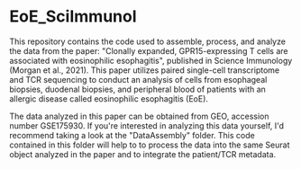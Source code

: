 # EoE_SciImmunol

This repository contains the code used to assemble, process, and analyze the data from the paper: "Clonally expanded, GPR15-expressing T cells are associated with eosinophilic esophagitis", published in Science Immunology (Morgan et al.,  2021). This paper utilizes paired single-cell transcriptome and TCR sequencing to conduct an analysis of cells from esophageal biopsies, duodenal biopsies, and peripheral blood of patients with an allergic disease called eosinophilic esophagitis (EoE).

The data analyzed in this paper can be obtained from GEO, accession number GSE175930. If you're interested in analyzing this data yourself, I'd recommend taking a look at the "DataAssembly" folder. This code contained in this folder will help to to process the data into the same Seurat object analyzed in the paper and to integrate the patient/TCR metadata.
